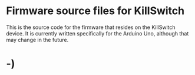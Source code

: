 # Firmware source files for KillSwitch

This is the source code for the firmware that resides on the KillSwitch device.
It is currently written specifically for the Arduino Uno, although that may
change in the future.

# -)
